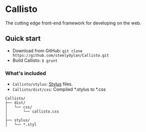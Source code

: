 Callisto
========

The cutting edge front-end framework for developing on the web.


Quick start
-----------

* Download from GitHub: `git clone https://github.com/steelydylan/Callisto.git`
* Build Callisto: `$ grunt`

### What's included

* `Callisto/stylus`: [Stylus](http://learnboost.github.io/stylus/) files.
* `Callisto/dist/css`: Compiled *.stylus to *.css

```
Callisto/
├── dist/
│   └── css/
│       └── callisto.css
│
├── stylus/
│   └── *.styl
```

<!-- 頑張って英語で書いた -->